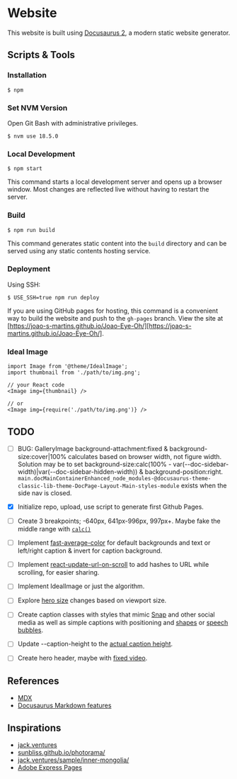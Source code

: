 # Website

This website is built using [Docusaurus 2](https://docusaurus.io/), a modern static website generator.

## Scripts & Tools

### Installation

```
$ npm
```

### Set NVM Version

Open Git Bash with administrative privileges.

```
$ nvm use 18.5.0
```

### Local Development

```
$ npm start
```

This command starts a local development server and opens up a browser window. Most changes are reflected live without having to restart the server.

### Build

```
$ npm run build
```

This command generates static content into the `build` directory and can be served using any static contents hosting service.

### Deployment

Using SSH:

```
$ USE_SSH=true npm run deploy
```

If you are using GitHub pages for hosting, this command is a convenient way to build the website and push to the `gh-pages` branch.
View the site at [https://joao-s-martins.github.io/Joao-Eye-Oh/][https://joao-s-martins.github.io/Joao-Eye-Oh/].

### Ideal Image

```mdx
import Image from '@theme/IdealImage';
import thumbnail from './path/to/img.png';

// your React code
<Image img={thumbnail} />

// or
<Image img={require('./path/to/img.png')} />
```

## TODO
- [ ] BUG: GalleryImage background-attachment:fixed & background-size:cover|100% calculates based on browser width, not figure width. Solution may be to set background-size:calc(100% - var(--doc-sidebar-width)|var(--doc-sidebar-hidden-width)) & background-position:right. `main.docMainContainerEnhanced_node_modules-@docusaurus-theme-classic-lib-theme-DocPage-Layout-Main-styles-module` exists when the side nav is closed.
- [x] Initialize repo, upload, use script to generate first Github Pages.
- [ ] Create 3 breakpoints; -640px, 641px-996px, 997px+. Maybe fake the middle range with [`calc()`](https://css-tricks.com/using-calc-to-fake-a-media-query/)
- [ ] Implement [fast-average-color](https://github.com/fast-average-color/fast-average-color) for default backgrounds and text or left/right caption & invert for caption background.
- [ ] Implement [react-update-url-on-scroll](https://github.com/pvoznyuk/react-update-url-on-scroll) to add hashes to URL while scrolling, for easier sharing.
- [ ] Implement IdealImage or just the algorithm.
- [ ] Explore [hero size](https://css-tricks.com/fun-tip-use-calc-to-change-the-height-of-a-hero-component/_) changes based on viewport size.
- [ ] Create caption classes with styles that mimic [Snap](https://generatestatus.com/fake-snapchat-generator-2/) and other social media as well as simple captions with positioning and [shapes](https://css-tricks.com/the-shapes-of-css/) or [speech bubbles](https://sharkcoder.com/visual/shapes#section12).
- [ ] Update --caption-height to the [actual caption height](https://stackoverflow.com/questions/442404/retrieve-the-position-x-y-of-an-html-element).
- [ ] Create hero header, maybe with [fixed video](http://jsfiddle.net/V74WH/4/).


## References
- [MDX](https://mdxjs.com/)
- [Docusaurus Markdown features](https://docusaurus.io/docs/markdown-features)

## Inspirations
- [jack.ventures](http://jack.ventures/)
- [sunbliss.github.io/photorama/](https://sunbliss.github.io/photorama/)
- [jack.ventures/sample/inner-mongolia/](http://jack.ventures/sample/inner-mongolia/)
- [Adobe Express Pages](https://www.adobe.com/express/)
